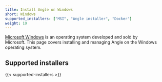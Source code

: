 ```yaml
---
title: Install Angle on Windows
short: Windows
supported_installers: ["MSI", "Angle installer", "Docker"]
weight: 10
---
```


[Microsoft Windows][windows] is an operating system developed and sold by Microsoft. This page covers installing and managing Angle on the Windows operating system.

## Supported installers

{{< supported-installers >}}

[windows]: https://www.microsoft.com/en-us/windows
